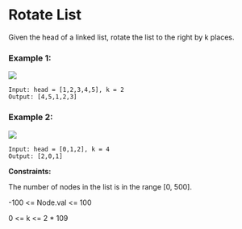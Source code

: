 # Rotate List

Given the head of a linked list, rotate the list to the right by k places.


### Example 1:
![](https://assets.leetcode.com/uploads/2020/11/13/rotate1.jpg)
```
Input: head = [1,2,3,4,5], k = 2
Output: [4,5,1,2,3]
```
### Example 2:
![](https://assets.leetcode.com/uploads/2020/11/13/roate2.jpg)
```
Input: head = [0,1,2], k = 4
Output: [2,0,1]
``` 

**Constraints:**

The number of nodes in the list is in the range [0, 500].

-100 <= Node.val <= 100

0 <= k <= 2 * 109
